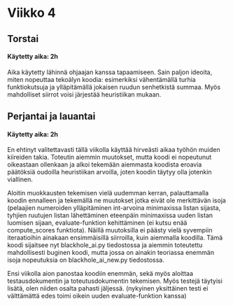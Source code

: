# Viikko 4

## Torstai
#### Käytetty aika: 2h

Aika käytetty lähinnä ohjaajan kanssa tapaamiseen. Sain paljon ideoita, miten nopeuttaa tekoälyn koodia: esimerkiksi vähentämällä turhia funktiokutsuja ja ylläpitämällä jokaisen ruudun senhetkistä summaa. Myös mahdolliset siirrot voisi järjestää heuristiikan mukaan.

## Perjantai ja lauantai
#### Käytetty aika: 2h

En ehtinyt valitettavasti tällä viikolla käyttää hirveästi aikaa työhön muiden kiireiden takia. Toteutin aiemmin muutokset, mutta koodi ei nopeutunut oikeastaan ollenkaan ja alkoi tekemään aiemmasta koodista eroavia päätöksiä oudoilla heuristiikan arvoilla, joten koodin täytyy olla jotenkin viallinen.

Aloitin muokkausten tekemisen vielä uudemman kerran, palauttamalla koodin ennalleen ja tekemällä ne muutokset jotka eivät ole merkittävän isoja (pelaajien numeroiden ylläpitäminen int-arvoina minimaxissa listan sijasta, tyhjien ruutujen listan lähettäminen eteenpäin minimaxissa uuden listan luomisen sijaan, evaluate-funktion kehittäminen (ei kutsu enää compute_scores funktiota). Näillä muutoksilla ei päästy vielä syvempiin iteraatioihin ainakaan ensimmäisillä siirroilla, kuin aiemmalla koodilla. Tämä koodi sijaitsee nyt blackhole_ai.py tiedostossa ja aiemmin toteutettu mahdollisesti buginen koodi, mutta jossa on ainakin teoriassa enemmän isoja nopeutuksia on blackhole_ai_new.py tiedostossa.

Ensi viikolla aion panostaa koodiin enemmän, sekä myös aloittaa testausdokumentin ja toteutusdokumentin tekemisen. Myös testejä täytyisi lisätä, olen niiden osalta pahasti jäljessä. (nykyinen yksittäinen testi ei välttämättä edes toimi oikein uuden evaluate-funktion kanssa)

